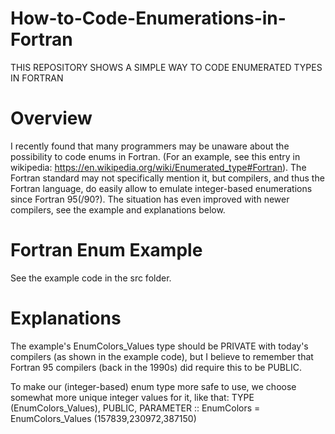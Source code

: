 # How-to-Code-Enumerations-in-Fortran
THIS REPOSITORY SHOWS A SIMPLE WAY TO CODE ENUMERATED TYPES IN FORTRAN

# Overview
I recently found that many programmers may be unaware about the possibility to code enums in Fortran. (For an example, see this entry in wikipedia: https://en.wikipedia.org/wiki/Enumerated_type#Fortran). The Fortran standard may not specifically mention it, but compilers, and thus the Fortran language, do easily allow to emulate integer-based enumerations since Fortran 95(/90?). The situation has even improved with newer compilers, see the example and explanations below.

# Fortran Enum Example
See the example code in the src folder.

# Explanations
The example's EnumColors_Values type should be PRIVATE with today's compilers (as shown in the example code), but I believe to remember that Fortran 95 compilers (back in the 1990s) did require this to be PUBLIC.

To make our (integer-based) enum type more safe to use, we choose somewhat more unique integer values for it, like that:
TYPE (EnumColors_Values), PUBLIC, PARAMETER :: EnumColors = EnumColors_Values (157839,230972,387150)
